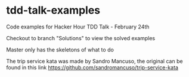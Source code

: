 # tdd-talk-examples
Code examples for Hacker Hour TDD Talk - February 24th

Checkout to branch "Solutions" to view the solved examples

Master only has the skeletons of what to do

The trip service kata was made by Sandro Mancuso, the original can be found in this link https://github.com/sandromancuso/trip-service-kata
